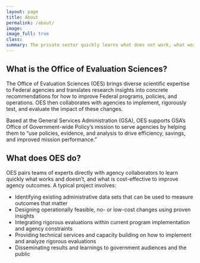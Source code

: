 ```yaml
---
layout: page
title: About
permalink: /about/
image:
image_full: true
class:
summary: The private sector quickly learns what does not work, what works, and what works most cost-effectively --- government should, too.
---
```

## What is the Office of Evaluation Sciences?

The Office of Evaluation Sciences (OES) brings diverse scientific expertise to Federal agencies and translates research insights into concrete recommendations for how to improve Federal programs, policies, and operations. OES then collaborates with agencies to implement, rigorously test, and evaluate the impact of these changes.

Based at the General Services Administration (GSA), OES supports GSA’s Office of Government-wide Policy’s mission to serve agencies by helping them to “use policies, evidence, and analysis to drive efficiency, savings, and improved mission performance.”

## What does OES do?

OES pairs teams of experts directly with agency collaborators to learn quickly what works and doesn’t, and what is cost-effective to improve agency outcomes. A typical project involves:

  - Identifying existing administrative data sets that can be used to measure outcomes that matter
  - Designing operationally feasible, no- or low-cost changes using proven insights 
  - Integrating rigorous evaluations within current program implementation and agency constraints
  - Providing technical services and capacity building on how to implement and analyze rigorous evaluations
  - Disseminating results and learnings to government audiences and the public

